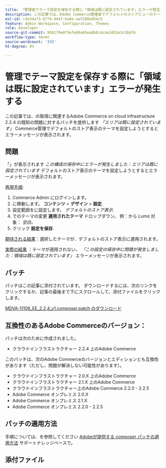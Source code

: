 ```yaml
---
title: 「管理者でテーマ設定を保存する際に「領域は既に設定されています」エラーが発生する」
description: この記事では、Adobe Commerce管理者でデフォルトのストアビューのテーマを設定しようとすると発生する「Area is already set」（領域は既に設定されています）というエラーメッセージに関する、Commerce on cloud infrastructure 2.2.4 の既知の問題のパッチを提供します。
exl-id: c4e34a73-b774-4447-ba8e-aaf208ad54c5
feature: Admin Workspace, Configuration, Themes
role: Developer
source-git-commit: 958179e0f3efe08e65ea8b0c4c4e1015e3c5bb76
workflow-type: tm+mt
source-wordcount: '333'
ht-degree: 0%

---
```


# 管理でテーマ設定を保存する際に「領域は既に設定されています」エラーが発生する

この記事では、の取得に関連するAdobe Commerce on cloud infrastructure 2.2.4 の既知の問題に対するパッチを提供します *「エリアは既に設定されています」* Commerce管理でデフォルトのストア表示のテーマを設定しようとするとエラーメッセージが表示されます。

## 問題

「」が表示されます *この構成の保存中にエラーが発生しました：エリアは既に設定されています* デフォルトのストア表示のテーマを設定しようとするとエラーメッセージが表示されます。

<u>再現手順</u>:

1. Commerce Admin にログインします。
1. に移動します。 **コンテンツ** > **デザイン** > **設定**.
1. 設定範囲をに設定します。 *デフォルトのストア表示*.
1. でのテーマの変更 **適用されたテーマ** ドロップダウン。 例：から *Luma* 対象： *空白。*
1. クリック **設定を保存**.

<u>期待される結果</u>：選択したテーマが、デフォルトのストア表示に適用されます。

<u>実際の結果</u> ：テーマが適用されない、 *「この設定の保存中に問題が発生しました：領域は既に設定されています」* エラーメッセージが表示されます。

## パッチ

パッチはこの記事に添付されています。 ダウンロードするには、次のリンクをクリックするか、記事の最後まで下にスクロールして、添付ファイルをクリックします。

[MDVA-11106\_EE\_2.2.4\_v1.composer.patch のダウンロード](assets/MDVA-11106_EE_2.2.4_v1.composer.patch.zip)

## 互換性のあるAdobe Commerceのバージョン：

パッチは次のために作成されました。

* クラウドインフラストラクチャー 2.2.4 上のAdobe Commerce

このパッチは、次のAdobe Commerceのバージョンとエディションとも互換性があります（ただし、問題が解決しない可能性があります）。

* クラウドインフラストラクチャー 2.0.X 上のAdobe Commerce
* クラウドインフラストラクチャー 2.1.X 上のAdobe Commerce
* クラウドインフラストラクチャー上のAdobe Commerce 2.2.0 - 2.2.5
* Adobe Commerce オンプレミス 2.0.X
* Adobe Commerce オンプレミス 2.1.X
* Adobe Commerce オンプレミス 2.2.0 - 2.2.5

## パッチの適用方法

手順については、を参照してください [Adobeが提供する composer パッチの適用方法](/help/how-to/general/how-to-apply-a-composer-patch-provided-by-magento.md) サポートナレッジベースで。

## 添付ファイル
